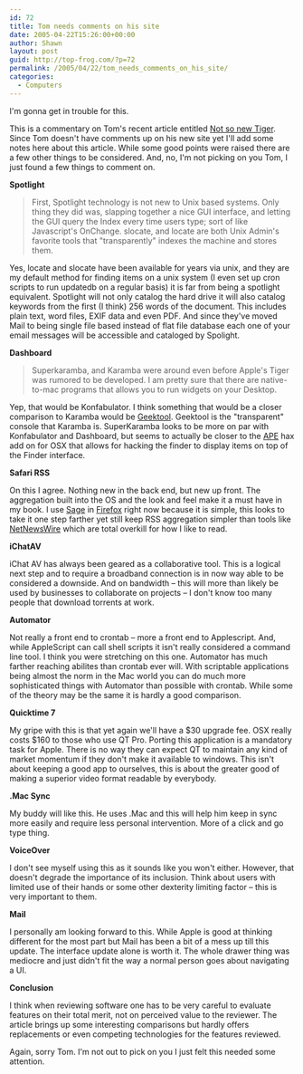 ```yaml
---
id: 72
title: Tom needs comments on his site
date: 2005-04-22T15:26:00+00:00
author: Shawn
layout: post
guid: http://top-frog.com/?p=72
permalink: /2005/04/22/tom_needs_comments_on_his_site/
categories:
  - Computers
---
```

I'm gonna get in trouble for this.

This is a commentary on Tom's recent article entitled [Not so new Tiger](http://www.milkbasilica.com/?m=23). Since Tom doesn't have comments up on his new site yet I'll add some notes here about this article. While some good points were raised there are a few other things to be considered. And, no, I'm not picking on you Tom, I just found a few things to comment on.

<!--more-->

**Spotlight**

> First, Spotlight technology is not new to Unix based systems. Only thing they did was, slapping together a nice GUI interface, and letting the GUI query the Index every time users type; sort of like Javascript's OnChange. slocate, and locate are both Unix Admin's favorite tools that "transparently" indexes the machine and stores them.

Yes, locate and slocate have been available for years via unix, and they are my default method for finding items on a unix system (I even set up cron scripts to run updatedb on a regular basis) it is far from being a spotlight equivalent. Spotlight will not only catalog the hard drive it will also catalog keywords from the first (I think) 256 words of the document. This includes plain text, word files, EXIF data and even PDF. And since they've moved Mail to being single file based instead of flat file database each one of your email messages will be accessible and cataloged by Spolight.

**Dashboard**

> Superkaramba, and Karamba were around even before Apple's Tiger was rumored to be developed. I am pretty sure that there are native-to-mac programs that allows you to run widgets on your Desktop.

Yep, that would be Konfabulator. I think something that would be a closer comparison to Karamba would be [Geektool](http://macupdate.com/info.php/id/10404). Geektool is the "transparent" console that Karamba is. SuperKaramba looks to be more on par with Konfabulator and Dashboard, but seems to actually be closer to the [APE](http://www.unsanity.com/haxies/ape) hax add on for OSX that allows for hacking the finder to display items on top of the Finder interface.

**Safari RSS**

On this I agree. Nothing new in the back end, but new up front. The aggregation built into the OS and the look and feel make it a must have in my book. I use [Sage](http://sage.mozdev.org/) in [Firefox](http://www.mozilla.org/products/firefox/) right now because it is simple, this looks to take it one step farther yet still keep RSS aggregation simpler than tools like [NetNewsWire](http://ranchero.com/netnewswire/) which are total overkill for how I like to read.

**iChatAV**

iChat AV has always been geared as a collaborative tool. This is a logical next step and to require a broadband connection is in now way able to be considered a downside. And on bandwidth – this will more than likely be used by businesses to collaborate on projects – I don't know too many people that download torrents at work.

**Automator**

Not really a front end to crontab – more a front end to Applescript. And, while AppleScript can call shell scripts it isn't really considered a command line tool. I think you were stretching on this one. Automator has much farther reaching abilites than crontab ever will. With scriptable applications being almost the norm in the Mac world you can do much more sophisticated things with Automator than possible with crontab. While some of the theory may be the same it is hardly a good comparison.

**Quicktime 7**

My gripe with this is that yet again we'll have a $30 upgrade fee. OSX really costs $160 to those who use QT Pro. Porting this application is a mandatory task for Apple. There is no way they can expect QT to maintain any kind of market momentum if they don't make it available to windows. This isn't about keeping a good app to ourselves, this is about the greater good of making a superior video format readable by everybody.

**.Mac Sync**

My buddy will like this. He uses .Mac and this will help him keep in sync more easily and require less personal intervention. More of a click and go type thing.

**VoiceOver**

I don't see myself using this as it sounds like you won't either. However, that doesn't degrade the importance of its inclusion. Think about users with limited use of their hands or some other dexterity limiting factor – this is very important to them.

**Mail**

I personally am looking forward to this. While Apple is good at thinking different for the most part but Mail has been a bit of a mess up till this update. The interface update alone is worth it. The whole drawer thing was mediocre and just didn't fit the way a normal person goes about navigating a UI.

**Conclusion**

I think when reviewing software one has to be very careful to evaluate features on their total merit, not on perceived value to the reviewer. The article brings up some interesting comparisons but hardly offers replacements or even competing technologies for the features reviewed.

Again, sorry Tom. I'm not out to pick on you I just felt this needed some attention.
